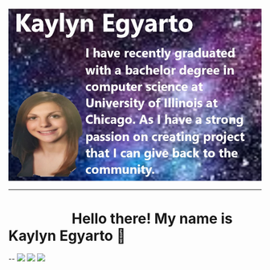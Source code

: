 
![alt text](https://github.com/kegyarto/kegyarto/blob/master/images/githubProfile.jpg)
<hr />

# &nbsp;&nbsp;&nbsp;&nbsp;&nbsp;&nbsp;&nbsp;&nbsp;&nbsp;&nbsp;&nbsp;&nbsp;&nbsp;&nbsp;&nbsp;&nbsp;&nbsp;&nbsp;  Hello there! My name is Kaylyn Egyarto 👋

<!--![](https://img.shields.io/badge/<WORD_ON_LEFT>-<>informational?style=flat&logo=<npm>&logoColor=white&color=000000)
[![Python 3.6](https://img.shields.io/badge/python-3.6-blue.svg)](https://www.python.org/downloads/release/python-360/)
![](https://img.shields.io/badge/<WORD_ON_LEFT>-<WORD_ON_RIGHT>-informational?style=flat&logo=data:image/svg%2bxml;base64,<BASE64_DATA>)
 ![](https://img.shields.io/npm/v/npm.svg?logo=npm)
-->
--
![](https://img.shields.io/badge/C-blue.svg?logo=c)
![](https://img.shields.io/badge/C++-blue.svg?logo=c%2B%2B)
![](https://img.shields.io/badge/Javascript-black.svg?logo=javascript)

<!--
**kegyarto/kegyarto** is a ✨ _special_ ✨ repository because its `README.md` (this file) appears on your GitHub profile.

Here are some ideas to get you started:

- 🔭 I’m currently working on ...
- 🌱 I’m currently learning ...
- 👯 I’m looking to collaborate on ...
- 🤔 I’m looking for help with ...
- 💬 Ask me about ...
- 📫 How to reach me: ...
- 😄 Pronouns: ...
- ⚡ Fun fact: ...
-->
